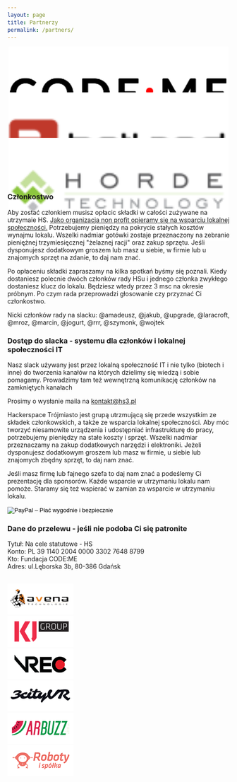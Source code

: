 ```yaml
---
layout: page
title: Partnerzy 
permalink: /partners/
---
```


<link rel="stylesheet" href="/css/owl.carousel.css">
<link rel="stylesheet" href="/css/owl.transitions.css">
<link rel="stylesheet" href="/css/owl.theme.css">


<style type="text/css">
#owl-demo .item{
  margin: 3px;
  width: auto;
  height: 100px;
}
#owl-demo .item img{
  display: block;
  width: 100%;
  height: auto;
  /*height: 100%;*/
  /*width: auto;*/
}
</style>
<div class="main-post-list">
<div id="owl-demo">
          
  <div class="item"><a href="http://codeme.pl/"><img class="resp" src="/images/partners/codeme.png" alt="codeme"></a></div>


  <div class="item"><a href="https://botland.com.pl/"><img class="resp" src="/images/partners/botland.png" alt="botland"></a></div>


  <div class="item"><a href="http://www.horde-technology.pl/"><img class="resp" src="/images/partners/horde2.png" alt="horde-technology"></a></div>
  

 


</div>



<h3>Członkostwo</h3>
<p>Aby zostać członkiem musisz opłacic składki w całości zużywane na utrzymaie HS. <a href="https://patronite.pl/hs3">Jako organizacja non profit opieramy się na wsparciu lokalnej społeczności.</a> Potrzebujemy pieniędzy na pokrycie stałych kosztów wynajmu lokalu. Wszelki nadmiar gotówki zostaje przeznaczony na zebranie pieniężnej trzymiesięcznej "żelaznej racji" oraz zakup sprzętu. Jeśli dysponujesz dodatkowym groszem lub masz u siebie, w firmie lub u znajomych sprzęt na zdanie, to daj nam znać.</p>

<p>Po opłaceniu składki zapraszamy na kilka spotkań byśmy się poznali. Kiedy dostaniesz polecnie dwóch członków rady HSu i jednego członka zwykłego dostaniesz klucz do lokalu. Będziesz wtedy przez 3 msc na okresie próbnym. Po czym rada przeprowadzi głosowanie czy przyznać Ci członkostwo.</p>

<p>Nicki członków rady na slacku: @amadeusz, @jakub, @upgrade, @laracroft, @mroz, @marcin, @jogurt, @rrr, @szymonk, @wojtek</p>

<h3>Dostęp do slacka - systemu dla członków i lokalnej społeczności IT</h3>
<p>Nasz slack używany jest przez lokalną społeczność IT i nie tylko (biotech i inne) do tworzenia kanałów na których dzielimy się wiedzą i sobie pomagamy. Prowadzimy tam też wewnętrzną komunikację członków na zamkniętych kanałach</p>
<p>Prosimy o wysłanie maila na <a href="mailto:kontakt@hs3.pl?Subject=Strona%20HS3%20kontakt"><span class="grey">kontakt</span>@<span class="grey">hs3.pl</span></a></p>

<p>Hackerspace Trójmiasto jest grupą utrzmującą się przede wszystkim ze składek członkowskich, a także ze wsparcia lokalnej społeczności. Aby móc tworzyć niesamowite urządzenia i udostępniać infrastrukturę do pracy, potrzebujemy pieniędzy na stałe koszty i sprzęt. Wszelki nadmiar przeznaczamy na zakup dodatkowych narzędzi i elektroniki. Jeżeli dysponujesz dodatkowym groszem lub masz w firmie, u siebie lub znajomych zbędny sprzęt, to daj nam znać.</p>

<p>Jeśli masz firmę lub fajnego szefa to daj nam znać a podeślemy Ci prezentację dla sponsorów. Każde wsparcie w utrzymaniu lokalu nam pomoże. Staramy się też wspierać w zamian za wsparcie w utrzymaniu lokalu.</p>



<form action="https://www.paypal.com/cgi-bin/webscr" method="post" target="_top">
<input type="hidden" name="cmd" value="_s-xclick">
<input type="hidden" name="hosted_button_id" value="Q8PRNTKS4R432">
<input type="image" src="https://www.paypalobjects.com/pl_PL/PL/i/btn/btn_donateCC_LG.gif" border="0" name="submit" alt="PayPal – Płać wygodnie i bezpiecznie">
<img alt="" border="0" src="https://www.paypalobjects.com/pl_PL/i/scr/pixel.gif" width="1" height="1">
</form>

<h3 id="bank">Dane do przelewu - jeśli nie podoba Ci się patronite</h3>

<p>
Tytuł: Na cele statutowe - HS <br>
Konto: PL 39 1140 2004 0000 3302 7648 8799 <br>
Kto: Fundacja CODE:ME <br>
Adres: ul.Lęborska 3b, 80-386 Gdańsk <br>
<br>
</p>



<div id="owl-demo2">
            
  <div class="item"><a href="http://www.pomagier.info/"><img class="resp" src="/images/partners/avena.png" alt="avena"></a></div>

  <div class="item"><a href=""><img class="resp" src="/images/partners/kjgroup.png" alt="kjgroup"></a></div>

  <div class="item"><a href=""><img class="resp" src="/images/partners/vrec.png" alt="vrec"></a></div>

  <div class="item"><a href=""><img class="resp" src="/images/partners/vr.png" alt="VR"></a></div>

  <div class="item"><a href="http://arbuzz.eu/"><img class="resp" src="/images/partners/arbuz.png" alt="arbuz"></a></div>


  <div class="item"><a href="http://www.robotyispolka.pl/"><img class="resp" src="/images/partners/roboty.png" alt="roboty"></a></div>

 
</div>


</div>
<script type="text/javascript" src="/js/jquery.js"></script>
<script type="text/javascript" src="/js/owl.carousel.min.js"></script>

<script type="text/javascript">
$("#owl-demo").owlCarousel({
    navigation : false,
    autoPlay: 2000, //Set AutoPlay to 3 seconds
    items : 4,
    pagination : false,
    // itemsCustom : true,

  //     itemsDesktop : [1199,3],
  //     itemsDesktopSmall : [979,3]

  });
  $(document).ready(function() {
 
  // $("#owl-demo").owlCarousel({
 
      // itemsDesktop : [1000,5], //5 items between 1000px and 901px
      // itemsDesktopSmall : [900,3], // betweem 900px and 601px
      // itemsTablet: [600,2], //2 items between 600 and 0
      // itemsMobile : [0,1], // itemsMobile disabled - inherit from itemsTablet option
  // });
 
});
</script>

<script type="text/javascript">
$("#owl-demo2").owlCarousel({
    navigation : false,
    autoPlay: 2000, //Set AutoPlay to 3 seconds
    items : 4,
    pagination : false,
    // itemsCustom : true,

  //     itemsDesktop : [1199,3],
  //     itemsDesktopSmall : [979,3]

  });
  $(document).ready(function() {
 
  // $("#owl-demo").owlCarousel({
 
      // itemsDesktop : [1000,5], //5 items between 1000px and 901px
      // itemsDesktopSmall : [900,3], // betweem 900px and 601px
      // itemsTablet: [600,2], //2 items between 600 and 0
      // itemsMobile : [0,1], // itemsMobile disabled - inherit from itemsTablet option
  // });
 
});
</script>
